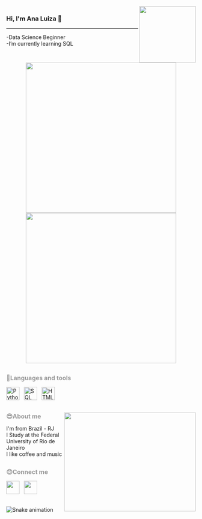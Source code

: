 <img src="https://ckeditor.com/apps/ckfinder/userfiles/files/git.gif" align="right" style="float:right; height:150px; width:150px" />

### Hi, I'm Ana Luiza 👋 

---
<div>
<p>-Data Science Beginner
  <br>
-I’m currently learning SQL</p>
<p align = "center">
  <img src = "https://github-readme-stats.vercel.app/api?username=analusz&show_icons=true&theme=onedark" width = 400>
  <img src = "https://github-readme-streak-stats.herokuapp.com?user=analusz&theme=onedark&hide_border=true" width = 400>
</p>
</div>

##

<div>
<p><strong><span style="color:#999999"><span style="font-size:16px">🔧Languages and tools</span></span></strong></p>
<p><img alt="Python" src="https://ckeditor.com/apps/ckfinder/userfiles/files/Python-PNG-File.png" style="height:35px; width:35px" />&nbsp;&nbsp; <img alt="SQL" src="https://ckeditor.com/apps/ckfinder/userfiles/files/3161158.png" style="height:35px; width:35px" />&nbsp;&nbsp; <img alt="HTML" src="https://ckeditor.com/apps/ckfinder/userfiles/files/174854.png" style="height:35px; width:35px" /></p>
</div>

##

<div>
<img src="https://ckeditor.com/apps/ckfinder/userfiles/files/8b35fef55fba1a201c9c7a11d3ec3d64.gif" align="right" style="float:right; height:263px; width:350px" />
<p><strong><span style="color:#999999"><span style="font-size:16px">😎About me</span></span></strong></p>
<p>I&#39;m from Brazil - RJ
  <br>
I Study at the Federal University of Rio de Janeiro
  <br>
I like coffee and music</p>
</div>

##

<div>
<p><strong><span style="color:#999999"><span style="font-size:16px">😊Connect me</span></span></strong></p>
<p><a href="https://www.instagram.com/ana_luiza.sz/" target="_blank"><img alt="" src="https://ckeditor.com/apps/ckfinder/userfiles/files/instagram.png" style="height:35px; width:35px" /></a>&nbsp;&nbsp; <a href="https://www.linkedin.com/in/ana-luiza-2a16501b1" target="_blank"><img alt="" src="https://ckeditor.com/apps/ckfinder/userfiles/files/image.png" style="height:35px; width:35px" /></a></p>
</div>

##

![Snake animation](https://github.com/analusz/analusz/blob/output/github-contribution-grid-snake.svg)
